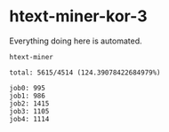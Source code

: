 # htext-miner-kor-3

Everything doing here is automated.

```
htext-miner

total: 5615/4514 (124.39078422684979%)

job0: 995
job1: 986
job2: 1415
job3: 1105
job4: 1114
```